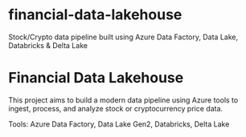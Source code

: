 # financial-data-lakehouse
Stock/Crypto data pipeline built using Azure Data Factory, Data Lake, Databricks &amp; Delta Lake


# Financial Data Lakehouse

This project aims to build a modern data pipeline using Azure tools to ingest, process, and analyze stock or cryptocurrency price data.

Tools: Azure Data Factory, Data Lake Gen2, Databricks, Delta Lake